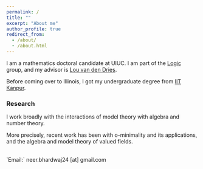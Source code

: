 ```yaml
---
permalink: /
title: ""
excerpt: "About me"
author_profile: true
redirect_from: 
  - /about/
  - /about.html
---
```

I am a mathematics doctoral candidate at UIUC. I am part of the <a href="https://math.illinois.edu/research/faculty-research/logic" target="_blank">Logic</a> group, and my advisor is <a href="https://math.illinois.edu/directory/profile/vddries" target="_blank">Lou van den Dries</a>. 
        
Before coming over to Illinois, I got my undergraduate degree from <a href="https://en.wikipedia.org/wiki/Indian_Institute_of_Technology_Kanpur" target="_blank"> IIT Kanpur</a>.

### Research

I work broadly with the interactions of model theory with algebra and number theory. 

More precisely, recent work has been with o-minimality and its applications, and the algebra and model theory of valued fields.

<br>
`Email:` neer.bhardwaj24 [at] gmail.com

<script type="text/javascript"
  src="https://www.maths.nottingham.ac.uk/plp/pmadw/LaTeXMathML.js">
 </script>





